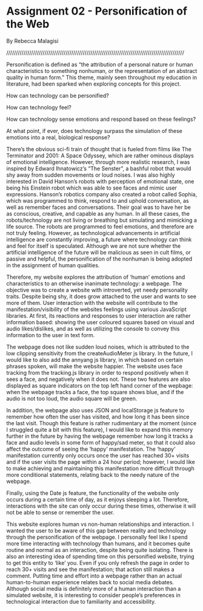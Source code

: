 # Assignment 02 - Personification of the Web
By Rebecca Malagisi

/////////////////////////////////////////////////////////////////////////////////////////////


Personification is defined as “the attribution of a personal nature or human characteristics to something nonhuman, or the representation of an abstract quality in human form.” This theme, mainly seen throughout my education in literature, had been sparked when exploring concepts for this project.

How can technology can be personified?

How can technology feel?

How can technology sense emotions and respond based on these feelings?

At what point, if ever, does technology surpass the simulation of these emotions into a real, biological response?

There’s the obvious sci-fi train of thought that is fueled from films like The Terminator and 2001: A Space Odyssey, which are rather ominous displays of emotional intelligence. However, through more realistic research, I was inspired by Edward Ihnatowicz’s “The Senster”, a bashful robot that would shy away from sudden movements or loud noises. I was also highly interested in David Hanson’s robots with perception of emotional state, one being his Einstein robot which was able to see faces and mimic user expressions.  Hanson’s robotics company also created a robot called Sophia, which was programmed to think, respond to and uphold conversation, as well as remember faces and conversations. Their goal was to have her be as conscious, creative, and capable as any human. In all these cases, the robots/technology are not living or breathing but simulating and mimicking a life source. The robots are programmed to feel emotions, and therefore are not truly feeling. However, as technological advancements in artificial intelligence are constantly improving, a future where technology can think and feel for itself is speculated.  Although we are not sure whether the artificial intelligence of the future will be malicious as seen in cult films, or passive and helpful, the personification of the nonhuman is being adopted in the assignment of human qualities.

Therefore, my website explores the attribution of ‘human’ emotions and characteristics to an otherwise inanimate technology: a webpage. The objective was to create a website with introverted, yet needy personality traits. Despite being shy, it does grow attached to the user and wants to see more of them. User interaction with the website will contribute to the manifestation/visibility of the websites feelings using various JavaScript libraries. At first, its reactions and responses to user interaction are rather information based: showing the user coloured squares based on visual and audio likes/dislikes, and as well as utilizing the console to convey this information to the user in text form.

The webpage does not like sudden loud noises, which is attributed to the low clipping sensitivity from the createAudioMeter js library. In the future, I would like to also add the annyang js library, in which based on certain phrases spoken, will make the website happier. The website uses face tracking from the tracking.js library in order to respond positively when it sees a face, and negatively when it does not. These two features are also displayed as square indicators on the top left hand corner of the wepbage: when the webpage tracks a face, the top square shows blue, and if the audio is not too loud, the audio square will be green.

In addition, the webpage also uses JSON and localStorage js feature to remember how often the user has visited, and how long it has been since the last visit. Though this feature is rather rudimentary at the moment (since I struggled quite a bit with this feature), I would like to expand this memory further in the future by having the webpage remember how long it tracks a face and audio levels in some form of happy/sad meter, so that it could also affect the outcome of seeing the ‘happy’ manifestation. The ‘happy’ manifestation currently only occurs once the user has reached 30+ visits and if the user visits the page within a 24 hour period; however, I would like to make achieving and maintaining this manifestation more difficult through more conditional statements, relating back to the needy nature of the webpage.

Finally, using the Date js feature, the functionality of the website only occurs during a certain time of day, as it enjoys sleeping a lot. Therefore, interactions with the site can only occur during these times, otherwise it will not be able to sense or remember the user.

This website explores human vs non-human relationships and interaction. I wanted the user to be aware of this gap between reality and technology through the personification of the webpage. I personally feel like I spend more time interacting with technology than humans, and it becomes quite routine and normal as an interaction, despite being quite isolating. There is also an interesting idea of spending time on this personified website, trying to get this entity to ‘like’ you. Even if you only refresh the page in order to reach 30+ visits and see the manifestation; that action still makes a comment. Putting time and effort into a webpage rather than an actual human-to-human experience relates back to social media debates. Although social media is definitely more of a human interaction than a simulated website, it is interesting to consider people’s preferences in technological interaction due to familiarity and accessibility.
